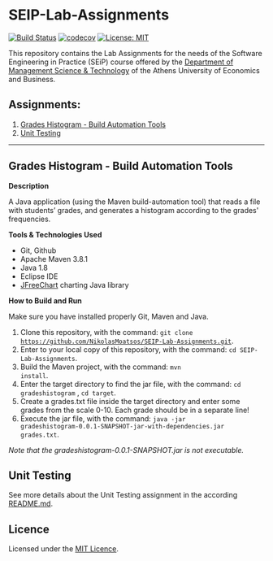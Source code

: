 # SEIP-Lab-Assignments
[![Build Status](https://travis-ci.com/NikolasMoatsos/SEIP-Lab-Assignments.svg?token=hsTvfFtqwpyWiMP9NiyE&branch=main)](https://travis-ci.com/NikolasMoatsos/SEIP-Lab-Assignments)
[![codecov](https://codecov.io/gh/NikolasMoatsos/SEIP-Lab-Assignments/branch/main/graph/badge.svg?token=7CQHIBNVSK)](https://codecov.io/gh/NikolasMoatsos/SEIP-Lab-Assignments)
[![License: MIT](https://img.shields.io/badge/License-MIT-yellow.svg)](https://opensource.org/licenses/MIT)

This repository contains the Lab Assignments for the needs of the Software Engineering in Practice (SEiP) course offered by the [Department of Management Science & Technology](https://www.dept.aueb.gr/en/dmst) of the Athens University of Economics and Business.

## Assignments:
1. [Grades Histogram - Build Automation Tools](#build) 
2. [Unit Testing](#unittesting)

---

## <a name="build"></a>Grades Histogram - Build Automation Tools

**Description**

A Java application (using the Maven build-automation tool)
that reads a file with students’ grades, and generates a histogram according to the grades' frequencies.

**Tools & Technologies Used**
- Git, Github
- Apache Maven 3.8.1
- Java 1.8
- Eclipse IDE
- [JFreeChart](https://www.jfree.org/jfreechart/) charting Java library

**How to Build and Run**

Make sure you have installed properly Git, Maven and Java.

1. Clone this repository, with the command: <code>git clone https://github.com/NikolasMoatsos/SEIP-Lab-Assignments.git</code>.
2. Enter to your local copy of this repository, with the command: <code>cd SEIP-Lab-Assignments</code>.
3. Build the Maven project, with the command: <code>mvn install</code>.
4. Enter the target directory to find the jar file, with the command: <code>cd gradeshistogram</code> , <code>cd target</code>.
5. Create a grades.txt file inside the target directory and enter some grades from the scale 0-10. Each grade should be in a separate line!  
6. Execute the jar file, with the command: <code>java -jar gradeshistogram-0.0.1-SNAPSHOT-jar-with-dependencies.jar grades.txt</code>.

*Note that the gradeshistogram-0.0.1-SNAPSHOT.jar is not executable.*

## <a name="unittesting"></a>Unit Testing

See more details about the Unit Testing assignment in the according [README.md](unittesting/README.md).

## Licence 
Licensed under the [MIT Licence](LICENSE). 
